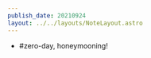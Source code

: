 ```yaml
---
publish_date: 20210924    
layout: ../../layouts/NoteLayout.astro
---
```

- #zero-day, honeymooning!